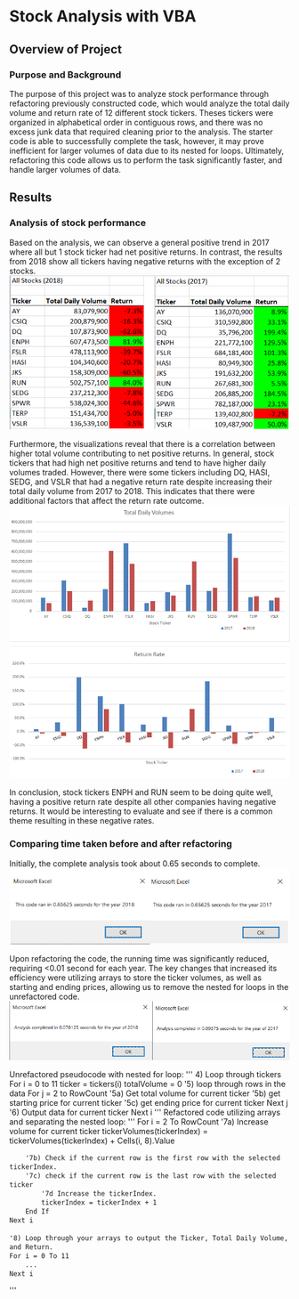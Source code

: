 # Stock Analysis with VBA

## Overview of Project

### Purpose and Background
The purpose of this project was to analyze stock performance through refactoring previously constructed code, which would analyze the total daily volume and return rate of 12 different stock tickers. Theses tickers were organized in alphabetical order in contiguous rows, and there was no excess junk data that required cleaning prior to the analysis. The starter code is able to successfully complete the task, however, it may prove inefficient for larger volumes of data due to its nested for loops. Ultimately, refactoring this code allows us to perform the task significantly faster, and handle larger volumes of data.


## Results
### Analysis of stock performance
Based on the analysis, we can observe a general positive trend in 2017 where all but 1 stock ticker had net positive returns. In contrast, the results from 2018 show all tickers having negative returns with the exception of 2 stocks.
![Screenshots](/Resources/2018_vs_2017_performance.PNG)

Furthermore, the visualizations reveal that there is a correlation between higher total volume contributing to net positive returns. In general, stock tickers that had high net positive returns and  tend to have higher daily volumes traded. However, there were some tickers including DQ, HASI, SEDG, and VSLR that had a negative return rate despite increasing their total daily volume from 2017 to 2018. This indicates that there were additional factors that affect the return rate outcome. 
![Screenshots](/Resources/2017_2018_visualizations.PNG)

In conclusion, stock tickers ENPH and RUN seem to be doing quite well, having a positive return rate despite all other companies having negative returns. It would be interesting to evaluate and see if there is a common theme resulting in these negative rates.


### Comparing time taken before and after refactoring
Initially, the complete analysis took about 0.65 seconds to complete.
![Screenshots](/Resources/unrefactored_time_results.PNG)

Upon refactoring the code, the running time was significantly reduced, requiring <0.01 second for each year. The key changes that increased its efficiency were utilizing arrays to store the ticker volumes, as well as starting and ending prices, allowing us to remove the nested for loops in the unrefactored code. 
![Screenshots](/Resources/refactored_time_results.PNG)

Unrefactored pseudocode with nested for loop:
'''
4) Loop through tickers
   For i = 0 to 11
       ticker = tickers(i)
       totalVolume = 0
       '5) loop through rows in the data
       For j = 2 to RowCount
           '5a) Get total volume for current ticker
           '5b) get starting price for current ticker
           '5c) get ending price for current ticker
       Next j
       '6) Output data for current ticker
   Next i
'''
Refactored code utilizing arrays and separating the nested loop:
'''
    For i = 2 To RowCount
        '7a) Increase volume for current ticker
        tickerVolumes(tickerIndex) = tickerVolumes(tickerIndex) + Cells(i, 8).Value
       
        '7b) Check if the current row is the first row with the selected tickerIndex.
        '7c) check if the current row is the last row with the selected ticker
            '7d Increase the tickerIndex.
            tickerIndex = tickerIndex + 1
        End If
    Next i
    
    '8) Loop through your arrays to output the Ticker, Total Daily Volume, and Return.
    For i = 0 To 11
        ...
    Next i
'''
